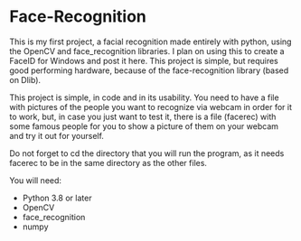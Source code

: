 # Face-Recognition
This is my first project, a facial recognition made entirely with python, using the OpenCV and face_recognition libraries. I plan on using this to create a FaceID for Windows and post it here. This project is simple, but requires good performing hardware, because of the face-recognition library (based on Dlib).


This project is simple, in code and in its usability.
You need to have a file with pictures of the people you want to recognize via webcam in order for it to work, but, in case you just want to test it,
there is a file (facerec) with some famous people for you to show a picture of them on your webcam and try it out for yourself.

Do not forget to cd the directory that you will run the program, as it needs facerec to be in the same directory as the other files.

You will need:
- Python 3.8 or later  
- OpenCV
- face_recognition
- numpy  
